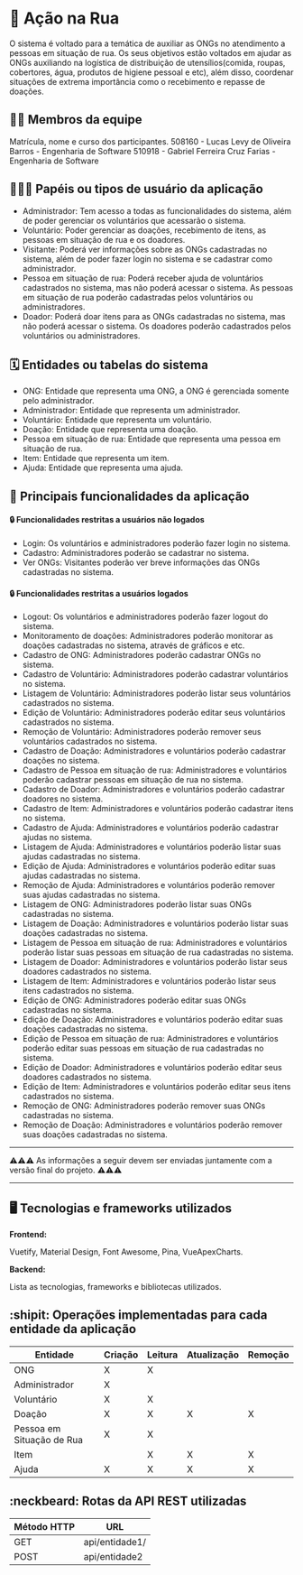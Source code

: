 # :checkered_flag: Ação na Rua

O sistema é voltado para a temática de auxiliar as ONGs no atendimento a pessoas em situação de rua. Os seus objetivos estão voltados em ajudar as ONGs auxiliando na logística de distribuição de utensílios(comida, roupas, cobertores, água, produtos de higiene pessoal e etc), além disso, coordenar situações de extrema importância como o recebimento e repasse de doações.

## :technologist: Membros da equipe

Matrícula, nome e curso dos participantes.
508160 - Lucas Levy de Oliveira Barros - Engenharia de Software
510918 - Gabriel Ferreira Cruz Farias - Engenharia de Software

## :people_holding_hands: Papéis ou tipos de usuário da aplicação

- Administrador: Tem acesso a todas as funcionalidades do sistema, além de poder gerenciar os voluntários que acessarão o sistema.
- Voluntário: Poder gerenciar as doações, recebimento de itens, as pessoas em situação de rua e os doadores.
- Visitante: Poderá ver informações sobre as ONGs cadastradas no sistema, além de poder fazer login no sistema e se cadastrar como administrador.
- Pessoa em situação de rua: Poderá receber ajuda de voluntários cadastrados no sistema, mas não poderá acessar o sistema. As pessoas em situação de rua poderão cadastradas pelos voluntários ou administradores.
- Doador: Poderá doar itens para as ONGs cadastradas no sistema, mas não poderá acessar o sistema. Os doadores poderão cadastrados pelos voluntários ou administradores.

## :spiral_calendar: Entidades ou tabelas do sistema

- ONG: Entidade que representa uma ONG, a ONG é gerenciada somente pelo administrador.
- Administrador: Entidade que representa um administrador.
- Voluntário: Entidade que representa um voluntário.
- Doação: Entidade que representa uma doação.
- Pessoa em situação de rua: Entidade que representa uma pessoa em situação de rua.
- Item: Entidade que representa um item.
- Ajuda: Entidade que representa uma ajuda.

## :triangular_flag_on_post:	 Principais funcionalidades da aplicação

#### :lock: Funcionalidades restritas a usuários não logados
- Login: Os voluntários e administradores poderão fazer login no sistema.
- Cadastro: Administradores poderão se cadastrar no sistema.
- Ver ONGs: Visitantes poderão ver breve informações das ONGs cadastradas no sistema.

#### :lock: Funcionalidades restritas a usuários logados
- Logout: Os voluntários e administradores poderão fazer logout do sistema.
- Monitoramento de doações: Administradores poderão monitorar as doações cadastradas no sistema, através de gráficos e etc.
- Cadastro de ONG: Administradores poderão cadastrar ONGs no sistema.
- Cadastro de Voluntário: Administradores poderão cadastrar voluntários no sistema.
- Listagem de Voluntário: Administradores poderão listar seus voluntários cadastrados no sistema.
- Edição de Voluntário: Administradores poderão editar seus voluntários cadastrados no sistema.
- Remoção de Voluntário: Administradores poderão remover seus voluntários cadastrados no sistema.
- Cadastro de Doação: Administradores e voluntários poderão cadastrar doações no sistema.
- Cadastro de Pessoa em situação de rua: Administradores e voluntários poderão cadastrar pessoas em situação de rua no sistema.
- Cadastro de Doador: Administradores e voluntários poderão cadastrar doadores no sistema.
- Cadastro de Item: Administradores e voluntários poderão cadastrar itens no sistema.
- Cadastro de Ajuda: Administradores e voluntários poderão cadastrar ajudas no sistema.
- Listagem de Ajuda: Administradores e voluntários poderão listar suas ajudas cadastradas no sistema.
- Edição de Ajuda: Administradores e voluntários poderão editar suas ajudas cadastradas no sistema.
- Remoção de Ajuda: Administradores e voluntários poderão remover suas ajudas cadastradas no sistema.
- Listagem de ONG: Administradores poderão listar suas ONGs cadastradas no sistema.
- Listagem de Doação: Administradores e voluntários poderão listar suas doações cadastradas no sistema.
- Listagem de Pessoa em situação de rua: Administradores e voluntários poderão listar suas pessoas em situação de rua cadastradas no sistema.
- Listagem de Doador: Administradores e voluntários poderão listar seus doadores cadastrados no sistema.
- Listagem de Item: Administradores e voluntários poderão listar seus itens cadastrados no sistema.
- Edição de ONG: Administradores poderão editar suas ONGs cadastradas no sistema.
- Edição de Doação: Administradores e voluntários poderão editar suas doações cadastradas no sistema.
- Edição de Pessoa em situação de rua: Administradores e voluntários poderão editar suas pessoas em situação de rua cadastradas no sistema.
- Edição de Doador: Administradores e voluntários poderão editar seus doadores cadastrados no sistema.
- Edição de Item: Administradores e voluntários poderão editar seus itens cadastrados no sistema.
- Remoção de ONG: Administradores poderão remover suas ONGs cadastradas no sistema.
- Remoção de Doação: Administradores e voluntários poderão remover suas doações cadastradas no sistema.

----

:warning::warning::warning: As informações a seguir devem ser enviadas juntamente com a versão final do projeto. :warning::warning::warning:


----

## :desktop_computer: Tecnologias e frameworks utilizados

**Frontend:**

Vuetify, Material Design, Font Awesome, Pina, VueApexCharts.

**Backend:**

Lista as tecnologias, frameworks e bibliotecas utilizados.


## :shipit: Operações implementadas para cada entidade da aplicação


| Entidade| Criação | Leitura | Atualização | Remoção |
| --- | --- | --- | --- | --- |
| ONG | X |  X  |  |  |
| Administrador | X |    |   |  |
| Voluntário | X |  X  |  |  |
| Doação | X |  X  | X | X |
| Pessoa em Situação de Rua | X | X |   |  |
| Item |  |  X  | X | X |
| Ajuda | X |  X  |  X | X |

## :neckbeard: Rotas da API REST utilizadas

| Método HTTP | URL |
| --- | --- |
| GET | api/entidade1/|
| POST | api/entidade2 |
